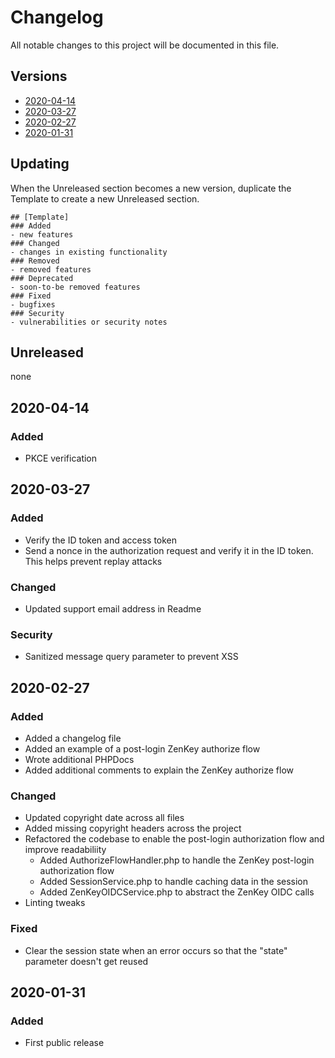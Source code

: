 # Changelog
All notable changes to this project will be documented in this file.

## Versions
- [2020-04-14](#2020-04-14)
- [2020-03-27](#2020-03-27)
- [2020-02-27](#2020-02-27)
- [2020-01-31](#2020-01-31)

## Updating
When the Unreleased section becomes a new version, duplicate the Template to create a new Unreleased section.
```
## [Template]
### Added
- new features
### Changed
- changes in existing functionality
### Removed
- removed features
### Deprecated
- soon-to-be removed features
### Fixed
- bugfixes
### Security
- vulnerabilities or security notes
```

## Unreleased
none

## 2020-04-14
### Added
- PKCE verification

## 2020-03-27
### Added
- Verify the ID token and access token
- Send a nonce in the authorization request and verify it in the ID token. This helps prevent replay attacks
### Changed
- Updated support email address in Readme
### Security
- Sanitized message query parameter to prevent XSS

## 2020-02-27
### Added
- Added a changelog file
- Added an example of a post-login ZenKey authorize flow
- Wrote additional PHPDocs 
- Added additional comments to explain the ZenKey authorize flow
### Changed
- Updated copyright date across all files
- Added missing copyright headers across the project
- Refactored the codebase to enable the post-login authorization flow and improve readabiliity
  - Added AuthorizeFlowHandler.php to handle the ZenKey post-login authorization flow
  - Added SessionService.php to handle caching data in the session
  - Added ZenKeyOIDCService.php to abstract the ZenKey OIDC calls
- Linting tweaks
### Fixed
- Clear the session state when an error occurs so that the "state" parameter doesn't get reused

## 2020-01-31
### Added
- First public release
